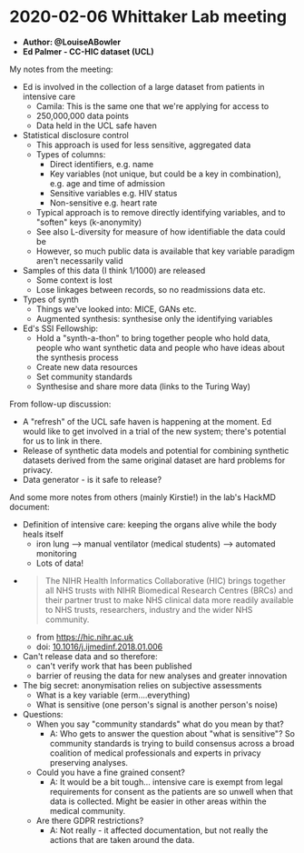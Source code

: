 # 2020-02-06 Whittaker Lab meeting
- **Author: @LouiseABowler**
- **Ed Palmer - CC-HIC dataset (UCL)**

My notes from the meeting:

- Ed is involved in the collection of a large dataset from patients in intensive care
  - Camila: This is the same one that we're applying for access to
  - 250,000,000 data points
  - Data held in the UCL safe haven
- Statistical disclosure control
  - This approach is used for less sensitive, aggregated data
  - Types of columns:
    - Direct identifiers, e.g. name
    - Key variables (not unique, but could be a key in combination), e.g. age and time of admission
    - Sensitive variables e.g. HIV status
    - Non-sensitive e.g. heart rate
  - Typical approach is to remove directly identifying variables, and to "soften" keys (k-anonymity)
  - See also L-diversity for measure of how identifiable the data could be
  - However, so much public data is available that key variable paradigm aren't necessarily valid
- Samples of this data (I think 1/1000) are released
  - Some context is lost
  - Lose linkages between records, so no readmissions data etc.
- Types of synth
  - Things we've looked into: MICE, GANs etc.
  - Augmented synthesis: synthesise only the identifying variables
- Ed's SSI Fellowship:
  - Hold a "synth-a-thon" to bring together people who hold data, people who want synthetic data and people who have ideas about the synthesis process
  - Create new data resources
  - Set community standards
  - Synthesise and share more data (links to the Turing Way)

From follow-up discussion:
- A "refresh" of the UCL safe haven is happening at the moment. Ed would like to get involved in a trial of the new system; there's potential for us to link in there.
- Release of synthetic data models and potential for combining synthetic datasets derived from the same original dataset are hard problems for privacy.
- Data generator - is it safe to release?

And some more notes from others (mainly Kirstie!) in the lab's HackMD document:
* Definition of intensive care: keeping the organs alive while the body heals itself
  * iron lung --> manual ventilator (medical students) --> automated monitoring
  * Lots of data!
* > The NIHR Health Informatics Collaborative (HIC) brings together all NHS trusts with NIHR Biomedical Research Centres (BRCs) and their partner trust to make NHS clinical data more readily available to NHS trusts, researchers, industry and the wider NHS community.
  * from https://hic.nihr.ac.uk
  * doi: [10.1016/j.ijmedinf.2018.01.006](https://doi.org/10.1016/j.ijmedinf.2018.01.006)
* Can't release data and so therefore:
  * can't verify work that has been published
  * barrier of reusing the data for new analyses and greater innovation
* The big secret: anonymisation relies on subjective assessments
  * What is a key variable (erm....everything)
  * What is sensitive (one person's signal is another person's noise)
* Questions:
  * When you say "community standards" what do you mean by that?
    * A: Who gets to answer the question about "what is sensitive"? So community standards is trying to build consensus across a broad coalition of medical professionals and experts in privacy preserving analyses.
  * Could you have a fine grained consent?
    * A: It would be a bit tough... intensive care is exempt from legal requirements for consent as the patients are so unwell when that data is collected. Might be easier in other areas within the medical community. 
  * Are there GDPR restrictions?
    * A: Not really - it affected documentation, but not really the actions that are taken around the data.
